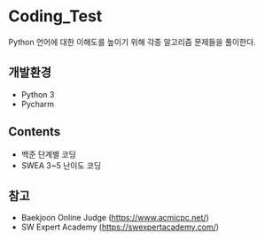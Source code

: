 # Coding_Test
Python 언어에 대한 이해도를 높이기 위해 각종 알고리즘 문제들을 풀이한다.

## 개발환경
- Python 3
- Pycharm

## Contents
- 백준 단계별 코딩
- SWEA 3~5 난이도 코딩

## 참고
- Baekjoon Online Judge (https://www.acmicpc.net/) 
- SW Expert Academy (https://swexpertacademy.com/)
